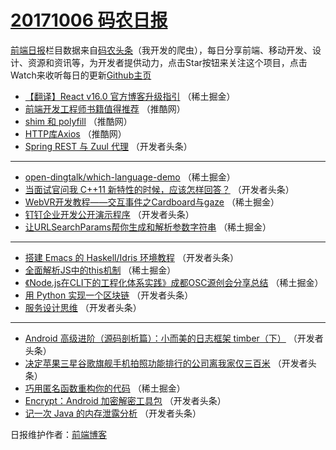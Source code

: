 # [20171006 码农日报](http://hao.caibaojian.com/date/2017/10/06)

[前端日报](http://caibaojian.com/c/news)栏目数据来自[码农头条](http://hao.caibaojian.com/)（我开发的爬虫），每日分享前端、移动开发、设计、资源和资讯等，为开发者提供动力，点击Star按钮来关注这个项目，点击Watch来收听每日的更新[Github主页](https://github.com/kujian/frontendDaily)
* [【翻译】React v16.0 官方博客升级指引](http://hao.caibaojian.com/53209.html) （稀土掘金）
* [前端开发工程师书籍值得推荐](http://hao.caibaojian.com/53206.html) （推酷网）
* [shim 和 polyfill](http://hao.caibaojian.com/53208.html) （推酷网）
* [HTTP库Axios](http://hao.caibaojian.com/53207.html) （推酷网）
* [Spring REST 与 Zuul 代理](http://hao.caibaojian.com/53225.html) （开发者头条）

***
* [open-dingtalk/which-language-demo](http://hao.caibaojian.com/53210.html) （稀土掘金）
* [当面试官问我 C++11 新特性的时候，应该怎样回答？](http://hao.caibaojian.com/53229.html) （开发者头条）
* [WebVR开发教程——交互事件之Cardboard与gaze](http://hao.caibaojian.com/53212.html) （稀土掘金）
* [钉钉企业开发公开演示程序](http://hao.caibaojian.com/53230.html) （开发者头条）
* [让URLSearchParams帮你生成和解析参数字符串](http://hao.caibaojian.com/53213.html) （稀土掘金）

***
* [搭建 Emacs 的 Haskell/Idris 环境教程](http://hao.caibaojian.com/53231.html) （开发者头条）
* [全面解析JS中的this机制](http://hao.caibaojian.com/53214.html) （稀土掘金）
* [《Node.js在CLI下的工程化体系实践》成都OSC源创会分享总结](http://hao.caibaojian.com/53215.html) （稀土掘金）
* [用 Python 实现一个区块链](http://hao.caibaojian.com/53224.html) （开发者头条）
* [服务设计思维](http://hao.caibaojian.com/53226.html) （开发者头条）

***
* [Android 高级进阶（源码剖析篇）：小而美的日志框架 timber（下）](http://hao.caibaojian.com/53227.html) （开发者头条）
* [决定苹果三星谷歌旗舰手机拍照功能排行的公司离我家仅三百米](http://hao.caibaojian.com/53228.html) （开发者头条）
* [巧用匿名函数重构你的代码](http://hao.caibaojian.com/53211.html) （稀土掘金）
* [Encrypt：Android 加密解密工具包](http://hao.caibaojian.com/53232.html) （开发者头条）
* [记一次 Java 的内存泄露分析](http://hao.caibaojian.com/53223.html) （开发者头条）

日报维护作者：[前端博客](http://caibaojian.com/) 